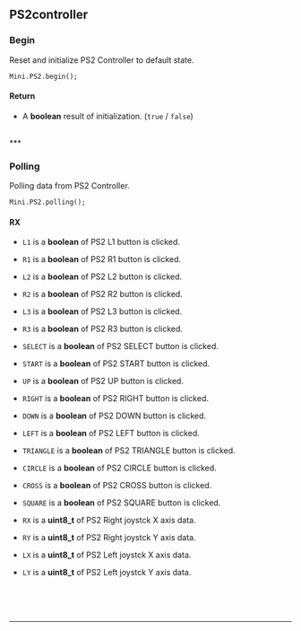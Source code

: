 ## PS2controller

### Begin

Reset and initialize PS2 Controller to default state.

```Arduino
Mini.PS2.begin();
```
#### Return

- A **boolean** result of initialization. (`true` / `false`)
<br />
***

### Polling

Polling data from PS2 Controller.

```Arduino
Mini.PS2.polling();
```
#### RX

- `L1` is a **boolean** of PS2 L1 button is clicked.
- `R1` is a **boolean** of PS2 R1 button is clicked.
- `L2` is a **boolean** of PS2 L2 button is clicked.
- `R2` is a **boolean** of PS2 R2 button is clicked.
- `L3` is a **boolean** of PS2 L3 button is clicked.
- `R3` is a **boolean** of PS2 R3 button is clicked.

- `SELECT` is a **boolean** of PS2 SELECT button is clicked.
- `START` is a **boolean** of PS2 START button is clicked.

- `UP` is a **boolean** of PS2 UP button is clicked.
- `RIGHT` is a **boolean** of PS2 RIGHT button is clicked.
- `DOWN` is a **boolean** of PS2 DOWN button is clicked.
- `LEFT` is a **boolean** of PS2 LEFT button is clicked.

- `TRIANGLE` is a **boolean** of PS2 TRIANGLE button is clicked.
- `CIRCLE` is a **boolean** of PS2 CIRCLE button is clicked.
- `CROSS` is a **boolean** of PS2 CROSS button is clicked.
- `SQUARE` is a **boolean** of PS2 SQUARE button is clicked.

- `RX` is a **uint8_t** of PS2 Right joystck X axis data.
- `RY` is a **uint8_t** of PS2 Right joystck Y axis data.
- `LX` is a **uint8_t** of PS2 Left joystck X axis data.
- `LY` is a **uint8_t** of PS2 Left joystck Y axis data.

<br /><br /><br />
***
<br />
